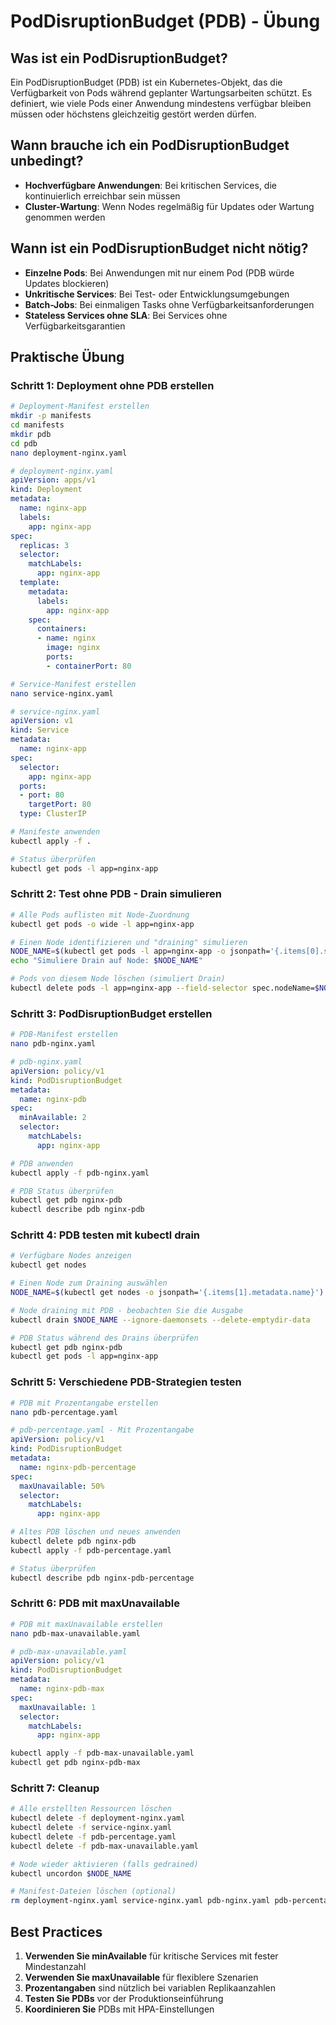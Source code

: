 # PodDisruptionBudget (PDB) - Übung

## Was ist ein PodDisruptionBudget?

Ein PodDisruptionBudget (PDB) ist ein Kubernetes-Objekt, das die Verfügbarkeit von Pods während geplanter Wartungsarbeiten schützt. Es definiert, wie viele Pods einer Anwendung mindestens verfügbar bleiben müssen oder höchstens gleichzeitig gestört werden dürfen.

## Wann brauche ich ein PodDisruptionBudget unbedingt?

- **Hochverfügbare Anwendungen**: Bei kritischen Services, die kontinuierlich erreichbar sein müssen
- **Cluster-Wartung**: Wenn Nodes regelmäßig für Updates oder Wartung genommen werden

## Wann ist ein PodDisruptionBudget nicht nötig?

- **Einzelne Pods**: Bei Anwendungen mit nur einem Pod (PDB würde Updates blockieren)
- **Unkritische Services**: Bei Test- oder Entwicklungsumgebungen
- **Batch-Jobs**: Bei einmaligen Tasks ohne Verfügbarkeitsanforderungen
- **Stateless Services ohne SLA**: Bei Services ohne Verfügbarkeitsgarantien

## Praktische Übung

### Schritt 1: Deployment ohne PDB erstellen

```bash
# Deployment-Manifest erstellen
mkdir -p manifests
cd manifests
mkdir pdb
cd pdb 
nano deployment-nginx.yaml
```

```yaml
# deployment-nginx.yaml
apiVersion: apps/v1
kind: Deployment
metadata:
  name: nginx-app
  labels:
    app: nginx-app
spec:
  replicas: 3
  selector:
    matchLabels:
      app: nginx-app
  template:
    metadata:
      labels:
        app: nginx-app
    spec:
      containers:
      - name: nginx
        image: nginx
        ports:
        - containerPort: 80
```

```bash
# Service-Manifest erstellen
nano service-nginx.yaml
```

```yaml
# service-nginx.yaml
apiVersion: v1
kind: Service
metadata:
  name: nginx-app
spec:
  selector:
    app: nginx-app
  ports:
  - port: 80
    targetPort: 80
  type: ClusterIP
```

```bash
# Manifeste anwenden
kubectl apply -f .

# Status überprüfen
kubectl get pods -l app=nginx-app
```

### Schritt 2: Test ohne PDB - Drain simulieren

```bash
# Alle Pods auflisten mit Node-Zuordnung
kubectl get pods -o wide -l app=nginx-app

# Einen Node identifizieren und "draining" simulieren
NODE_NAME=$(kubectl get pods -l app=nginx-app -o jsonpath='{.items[0].spec.nodeName}')
echo "Simuliere Drain auf Node: $NODE_NAME"

# Pods von diesem Node löschen (simuliert Drain)
kubectl delete pods -l app=nginx-app --field-selector spec.nodeName=$NODE_NAME
```

### Schritt 3: PodDisruptionBudget erstellen

```bash
# PDB-Manifest erstellen
nano pdb-nginx.yaml
```

```yaml
# pdb-nginx.yaml
apiVersion: policy/v1
kind: PodDisruptionBudget
metadata:
  name: nginx-pdb
spec:
  minAvailable: 2
  selector:
    matchLabels:
      app: nginx-app
```

```bash
# PDB anwenden
kubectl apply -f pdb-nginx.yaml

# PDB Status überprüfen
kubectl get pdb nginx-pdb
kubectl describe pdb nginx-pdb
```

### Schritt 4: PDB testen mit kubectl drain

```bash
# Verfügbare Nodes anzeigen
kubectl get nodes

# Einen Node zum Draining auswählen
NODE_NAME=$(kubectl get nodes -o jsonpath='{.items[1].metadata.name}')

# Node draining mit PDB - beobachten Sie die Ausgabe
kubectl drain $NODE_NAME --ignore-daemonsets --delete-emptydir-data

# PDB Status während des Drains überprüfen
kubectl get pdb nginx-pdb
kubectl get pods -l app=nginx-app
```

### Schritt 5: Verschiedene PDB-Strategien testen

```bash
# PDB mit Prozentangabe erstellen
nano pdb-percentage.yaml
```

```yaml
# pdb-percentage.yaml - Mit Prozentangabe
apiVersion: policy/v1
kind: PodDisruptionBudget
metadata:
  name: nginx-pdb-percentage
spec:
  maxUnavailable: 50%
  selector:
    matchLabels:
      app: nginx-app
```

```bash
# Altes PDB löschen und neues anwenden
kubectl delete pdb nginx-pdb
kubectl apply -f pdb-percentage.yaml

# Status überprüfen
kubectl describe pdb nginx-pdb-percentage
```

### Schritt 6: PDB mit maxUnavailable

```bash
# PDB mit maxUnavailable erstellen
nano pdb-max-unavailable.yaml
```

```yaml
# pdb-max-unavailable.yaml
apiVersion: policy/v1
kind: PodDisruptionBudget
metadata:
  name: nginx-pdb-max
spec:
  maxUnavailable: 1
  selector:
    matchLabels:
      app: nginx-app
```

```bash
kubectl apply -f pdb-max-unavailable.yaml
kubectl get pdb nginx-pdb-max
```

### Schritt 7: Cleanup

```bash
# Alle erstellten Ressourcen löschen
kubectl delete -f deployment-nginx.yaml
kubectl delete -f service-nginx.yaml
kubectl delete -f pdb-percentage.yaml
kubectl delete -f pdb-max-unavailable.yaml

# Node wieder aktivieren (falls gedrained)
kubectl uncordon $NODE_NAME

# Manifest-Dateien löschen (optional)
rm deployment-nginx.yaml service-nginx.yaml pdb-nginx.yaml pdb-percentage.yaml pdb-max-unavailable.yaml
```

## Best Practices

1. **Verwenden Sie minAvailable** für kritische Services mit fester Mindestanzahl
2. **Verwenden Sie maxUnavailable** für flexiblere Szenarien
3. **Prozentangaben** sind nützlich bei variablen Replikaanzahlen
4. **Testen Sie PDBs** vor der Produktionseinführung
5. **Koordinieren Sie** PDBs mit HPA-Einstellungen
